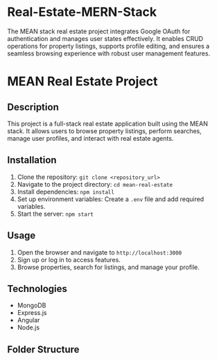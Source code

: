 # Real-Estate-MERN-Stack
The MEAN stack real estate project integrates Google OAuth for authentication and manages user states effectively. It enables CRUD operations for property listings, supports profile editing, and ensures a seamless browsing experience with robust user management features.

# MEAN Real Estate Project

## Description
This project is a full-stack real estate application built using the MEAN stack. It allows users to browse property listings, perform searches, manage user profiles, and interact with real estate agents.

## Installation
1. Clone the repository: `git clone <repository_url>`
2. Navigate to the project directory: `cd mean-real-estate`
3. Install dependencies: `npm install`
4. Set up environment variables: Create a `.env` file and add required variables.
5. Start the server: `npm start`

## Usage
1. Open the browser and navigate to `http://localhost:3000`
2. Sign up or log in to access features.
3. Browse properties, search for listings, and manage your profile.

## Technologies
- MongoDB
- Express.js
- Angular
- Node.js

## Folder Structure

